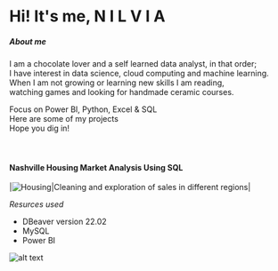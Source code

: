 # Hi! It's me, N I L V I A
    
##### About me 
I am a chocolate lover and a self learned data analyst, in that order;                                                           
I have interest in data science, cloud computing and machine learning.                         
When I am not growing or learning new skills I am reading,                                 
watching games and looking for handmade ceramic courses.                   
                       
Focus on Power BI, Python, Excel & SQL                              
Here are some of my projects                                 
Hope you dig in!          
<br/><br/>   

#### Nashville Housing Market Analysis Using SQL  

|![Housing](https://static.tokkobroker.com/tfw_images/4938_Laura%20Ceci/a68c1d10ee79852cc71943f6759c0402.jpg)|Cleaning and exploration of sales in different regions|

*Resurces used*        
- DBeaver version 22.02                   
- MySQL       
- Power BI            
      
            
            
![alt text](image.jpg)                         
                              
